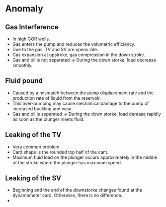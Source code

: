 # Anomaly
  
## Gas Interference
- In high GOR wells.
- Gas enters the pump and reduces the volumetric efficiency.
- Due to the gas, TV and SV are opens late.
- Gas expansion at upstroke, gas compression in the down stroke.
- Gas and oil is not seperated -> During the down storke, load decrease smoothly.

## Fluid pound
- Caused by a mismatch between the pump displacement rate and the production rate of liquid from the reservoir.
- This over-pumping may cause mechanical damage to the pump of increased buckling and wear.
- Gas and oil is seperated -> During the down storke, load derease rapidly as soon as the plunger meets fluid.

## Leaking of the TV
- Very common problem
- Card shape is the rounded top half of the cant.
- Maximum fluid load on the plunger occurs approximately in the middle of the stroke where the plunger has maximum speed.

## Leaking of the SV
- Beginning and the end of the downstorke changes found at the dynamometer card. Otherwise, there is no difference.
- 
